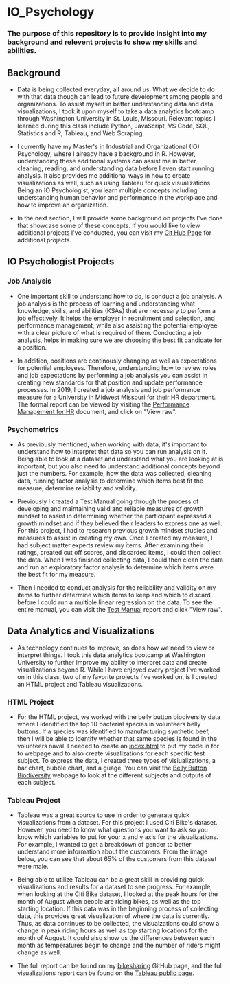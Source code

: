 # IO_Psychology
### The purpose of this repository is to provide insight into my background and relevent projects to show my skills and abilities. 

## Background
- Data is being collected everyday, all around us. What we decide to do with that data though can lead to future development among people and organizations. To assist myself in better understanding data and data visualizations, I took it upon myself to take a data analytics bootcamp through Washington University in St. Louis, Missouri. Relevant topics I learned during this class include Python, JavaScript, VS Code, SQL, Statistics and R, Tableau, and Web Scraping. 

- I currently have my Master's in Industrial and Organizational (IO) Psychology, where I already have a background in R. However, understanding these additional systems can assist me in better cleaning, reading, and understanding data before I even start running analysis. It also provides me additional ways in how to create visualizations as well, such as using Tableau for quick visualizations. Being an IO Psychologist, you learn multiple concepts including understanding human behavior and performance in the workplace and how to improve an organization. 

- In the next section, I will provide some background on projects I've done that showcase some of these concepts. If you would like to view additional projects I've conducted, you can visit my [Git Hub Page](https://github.com/mrma2318?tab=repositories) for additional projects.

## IO Psychologist Projects
### Job Analysis
- One important skill to understand how to do, is conduct a job analysis. A job analysis is the process of learning and understanding what knowledge, skills, and abilities (KSAs) that are necessary to perform a job effectively. It helps the employer in recruitment and selection, and performance management, while also assisting the potential employee with a clear picture of what is required of them. Conducting a job analysis, helps in making sure we are choosing the best fit candidate for a position. 

- In addition, positions are continously changing as well as expectations for potential employees. Therefore, understanding how to review roles and job expectations by performing a job analysis you can assist in creating new standards for that position and update performance processes. In 2019, I created a job analysis and job performance measure for a University in Midwest Missouri for their HR department. The formal report can be viewed by visiting the [Performance Management for HR](https://github.com/mrma2318/IO_Psychology/blob/7e8c592de4022012f7e96587cc05340db0953fd9/Performance_Management_for_HR.docx) document, and click on "View raw". 

### Psychometrics
- As previously mentioned, when working with data, it's important to understand how to interpret that data so you can run analysis on it. Being able to look at a dataset and understand what you are looking at is important, but you also need to understand additional concepts beyond just the numbers. For example, how the data was collected, cleaning data, running factor analysis to determine which items best fit the measure, determine reliability and validity.

- Previously I created a Test Manual going through the process of developing and maintaining valid and reliable measures of growth mindset to assist in determining whether the participant expressed a growth mindset and if they believed their leaders to express one as well. For this project, I had to research previous growth mindset studies and measures to assist in creating my own. Once I created my measure, I had subject matter experts review my items. After examining their ratings, created cut off scores, and discarded items, I could then collect the data. When I was finished collecting data, I could then clean the data and run an exploratory factor analysis to determine which items were the best fit for my measure. 

- Then I needed to conduct analysis for the reliability and validity on my items to further determine which items to keep and which to discard before I could run a multiple linear regression on the data. To see the entire manual, you can visit the [Test Manual](https://github.com/mrma2318/IO_Psychology/blob/272568bdf16bea000fe956cd383c8980d8809331/Test_Manual.docx) report and click "View raw". 

## Data Analytics and Visualizations
- As technology continues to improve, so does how we need to view or interpret things. I took this data analytics bootcamp at Washington University to further improve my ability to interpret data and create visualizations beyond R. While I have enjoyed every project I've worked on in this class, two of my favorite projects I've worked on, is I created an HTML project and Tableau visualizations. 

### HTML Project
- For the HTML project, we worked with the belly button biodiversity data where I idenitified the top 10 bacterial species in volunteers belly buttons. If a species was identified to manufacturing synthetic beef, then I will be able to identify whether that same species is found in the volunteers naval. I needed to create an [index.html](https://github.com/mrma2318/Belly_Button_Biodiversity/blob/3d91ed67ea24dd31e828c8a8819e0d0470ed2149/index.html) to put my code in for to webpage and to also create visualizations for each specific test subject. To express the data, I created three types of visiualizations, a bar chart, bubble chart, and a guage. You can visit the [Belly Button Biodiversity](https://mrma2318.github.io/Belly_Button_Biodiversity/) webpage to look at the different subjects and outputs of each subject. 

### Tableau Project
- Tableau was a great source to use in order to generate quick visualizations from a dataset. For this project I used Citi Bike's dataset. However, you need to know what questions you want to ask so you know which variables to put for your x and y axis for the visualizations. For example, I wanted to get a breakdown of gender to better understand more information about the customers. From the image below, you can see that about 65% of the customers from this dataset were male. 

- Being able to utilize Tableau can be a great skill in providing quick visualizations and results for a dataset to see progress. For example, when looking at the Citi Bike dataset, I looked at the peak hours for the month of August when people are riding bikes, as well as the top starting location. If this data was in the beginning process of collecting data, this provides great visualization of where the data is currently. Thus, as data continues to be collected, the visualzations could show a change in peak riding hours as well as top starting locations for the month of August. It could also show us the differences between each month as temperatures begin to change and the number of riders might change as well. 

- The full report can be found on my [bikesharing](https://github.com/mrma2318/bikesharing) GitHub page, and the full visualizations report can be found on the [Tableau public page](https://public.tableau.com/app/profile/morgan.anderson5677/viz/CitiBikeSharing_16705475515210/CitiBikeSharing).

